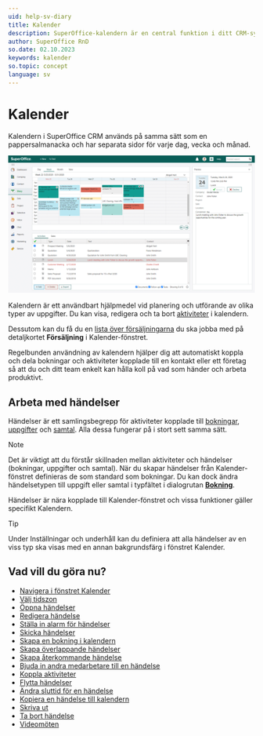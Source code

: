 ```yaml
---
uid: help-sv-diary
title: Kalender
description: SuperOffice-kalendern är en central funktion i ditt CRM-system. De här guiderna förklarar hur du använder kalendern.
author: SuperOffice RnD
so.date: 02.10.2023
keywords: kalender
so.topic: concept
language: sv
---
```


# Kalender

Kalendern i SuperOffice CRM används på samma sätt som en pappersalmanacka och har separata sidor för varje dag, vecka och månad.

![Håll koll på alla dina bokningar och uppgifter genom att lägga in dem i kalendern -screenshot][img1]

Kalendern är ett användbart hjälpmedel vid planering och utförande av olika typer av uppgifter. Du kan visa, redigera och ta bort [aktiviteter][16] i kalendern.

Dessutom kan du få du en [lista över försäljningarna][13] du ska jobba med på detaljkortet **Försäljning** i Kalender-fönstret.

Regelbunden användning av kalendern hjälper dig att automatiskt koppla och dela bokningar och aktiviteter kopplade till en kontakt eller ett företag så att du och ditt team enkelt kan hålla koll på vad som händer och arbeta produktivt.

## Arbeta med händelser

Händelser är ett samlingsbegrepp för aktiviteter kopplade till [bokningar][1], [uppgifter][2] och [samtal][3]. Alla dessa fungerar på i stort sett samma sätt.

> [!NOTE]
> Det är viktigt att du förstår skillnaden mellan aktiviteter och händelser (bokningar, uppgifter och samtal).
När du skapar händelser från Kalender-fönstret definieras de som standard som bokningar. Du kan dock ändra händelsetypen till uppgift eller samtal i typfältet i dialogrutan [**Bokning**][22].

Händelser är nära kopplade till Kalender-fönstret och vissa funktioner gäller specifikt Kalendern.

> [!TIP]
> Under Inställningar och underhåll kan du definiera att alla händelser av en viss typ ska visas med en annan bakgrundsfärg i fönstret Kalender.

## Vad vill du göra nu?

* [Navigera i fönstret Kalender][14]
* [Välj tidszon][15]
* [Öppna händelser][4]
* [Redigera händelse][6]
* [Ställa in alarm för händelser][7]
* [Skicka händelser][8]
* [Skapa en bokning i kalendern][18]
* [Skapa överlappande händelser][9]
* [Skapa återkommande händelse][10]
* [Bjuda in andra medarbetare till en händelse][11]
* [Koppla aktiviteter][12]
* [Flytta händelser][19]
* [Ändra sluttid för en händelse][20]
* [Kopiera en händelse till kalendern][21]
* [Skriva ut][5]
* [Ta bort händelse][17]
* [Videomöten][23]

<!-- Referenced links -->
[1]: appointment.md
[2]: task.md
[3]: phone-call/index.md
[4]: open-follow-up.md
[5]: print.md
[6]: edit-follow-up.md
[7]: set-alarm.md
[8]: send-as-email.md
[9]: create-follow-up.md#overlap
[10]: recurrence/create.md
[11]: invitation/index.md
[12]: linking-documents-to-follow-ups.md
[13]: screen/sales-tab.md
[14]: screen/navigate-in-diary.md
[15]: ../../globalization-and-localization/learn/time-zones.md
[16]: ../../learn/activity/index.md
[17]: delete-follow-up.md
[18]: create-appointment.md
[19]: move-follow-up.md
[20]: change-end-time.md
[21]: copy-follow-up.md
[22]: screen/dialog-for-followups.md
[23]: video-meetings.md

<!-- Referenced images -->
[img1]: ../../../media/loc/en/diary/diary.png
